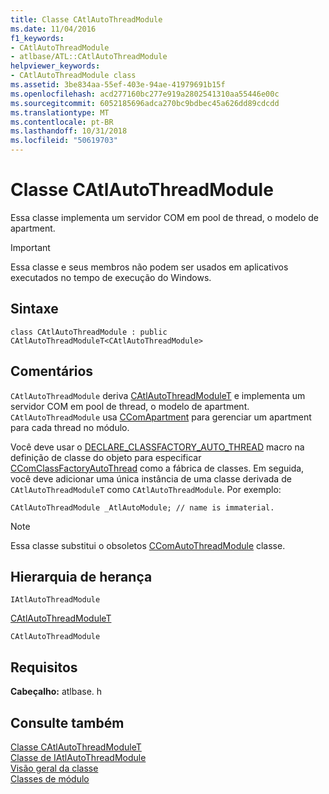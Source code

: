 ```yaml
---
title: Classe CAtlAutoThreadModule
ms.date: 11/04/2016
f1_keywords:
- CAtlAutoThreadModule
- atlbase/ATL::CAtlAutoThreadModule
helpviewer_keywords:
- CAtlAutoThreadModule class
ms.assetid: 3be834aa-55ef-403e-94ae-41979691b15f
ms.openlocfilehash: acd277160bc277e919a2802541310aa55446e00c
ms.sourcegitcommit: 6052185696adca270bc9bdbec45a626dd89cdcdd
ms.translationtype: MT
ms.contentlocale: pt-BR
ms.lasthandoff: 10/31/2018
ms.locfileid: "50619703"
---
```

# <a name="catlautothreadmodule-class"></a>Classe CAtlAutoThreadModule

Essa classe implementa um servidor COM em pool de thread, o modelo de apartment.

> [!IMPORTANT]
> Essa classe e seus membros não podem ser usados em aplicativos executados no tempo de execução do Windows.

## <a name="syntax"></a>Sintaxe

```
class CAtlAutoThreadModule : public CAtlAutoThreadModuleT<CAtlAutoThreadModule>
```

## <a name="remarks"></a>Comentários

`CAtlAutoThreadModule` deriva [CAtlAutoThreadModuleT](../../atl/reference/catlautothreadmodulet-class.md) e implementa um servidor COM em pool de thread, o modelo de apartment. `CAtlAutoThreadModule` usa [CComApartment](../../atl/reference/ccomapartment-class.md) para gerenciar um apartment para cada thread no módulo.

Você deve usar o [DECLARE_CLASSFACTORY_AUTO_THREAD](aggregation-and-class-factory-macros.md#declare_classfactory_auto_thread) macro na definição de classe do objeto para especificar [CComClassFactoryAutoThread](../../atl/reference/ccomclassfactoryautothread-class.md) como a fábrica de classes. Em seguida, você deve adicionar uma única instância de uma classe derivada de `CAtlAutoThreadModuleT` como `CAtlAutoThreadModule`. Por exemplo:

`CAtlAutoThreadModule _AtlAutoModule; // name is immaterial.`

> [!NOTE]
> Essa classe substitui o obsoletos [CComAutoThreadModule](../../atl/reference/ccomautothreadmodule-class.md) classe.

## <a name="inheritance-hierarchy"></a>Hierarquia de herança

`IAtlAutoThreadModule`

[CAtlAutoThreadModuleT](../../atl/reference/catlautothreadmodulet-class.md)

`CAtlAutoThreadModule`

## <a name="requirements"></a>Requisitos

**Cabeçalho:** atlbase. h

## <a name="see-also"></a>Consulte também

[Classe CAtlAutoThreadModuleT](../../atl/reference/catlautothreadmodulet-class.md)<br/>
[Classe de IAtlAutoThreadModule](../../atl/reference/iatlautothreadmodule-class.md)<br/>
[Visão geral da classe](../../atl/atl-class-overview.md)<br/>
[Classes de módulo](../../atl/atl-module-classes.md)
